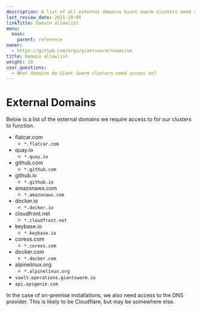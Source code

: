 ```yaml
---
description: A list of all external domains Giant Swarm clusters need access to in order to function.
last_review_date: 2021-10-05
linkTitle: Domain allowlist
menu:
  main:
    parent: reference
owner:
  - https://github.com/orgs/giantswarm/teams/se
title: Domain allowlist
weight: 10
user_questions:
  - What domains do Giant Swarm clusters need access to?
---
```


# External Domains

Below is a list of the external domains we require access to for our clusters to function.

- flatcar.com
    - `*.flatcar.com`
- quay.io
    - `*.quay.io`
- github.com
    - `*.github.com`
- github.io
    - `*.github.io`
- amazonaws.com
    - `*.amazonaws.com`
- docker.io
    - `*.docker.io`
- cloudfront.net
    - `*.cloudfront.net`
- keybase.io
    - `*.keybase.io`
- coreos.com
    - `*.coreos.com`
- docker.com
    - `*.docker.com`
- alpinelinux.org
    - `*.alpinelinux.org`
- `vault.operations.giantswarm.io`
- `api.opsgenie.com`

In the case of on-premise installations, we also need access to the DNS provider. This is likely to be Cloudflare, but may be somewhere else.
